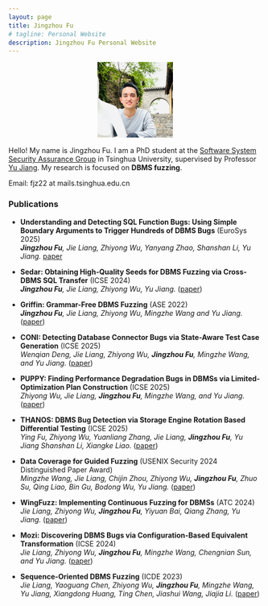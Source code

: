 ```yaml
---
layout: page
title: Jingzhou Fu
# tagline: Personal Website
description: Jingzhou Fu Personal Website
---
```

<style>
  .center {
    display: flex;
    justify-content: center;
  }
</style>
<div class="center">
<a href="./pics/fujingzhou-300x300.jpg">
    <img src="./pics/fujingzhou-300x300.jpg"
            title="Jingzhou Fu" alt="Jingzhou Fu"
            style="width: 150px;"/></a>
</div>
<p></p><p></p><p></p>

Hello! My name is Jingzhou Fu. 
I am a PhD student at the [Software System Security Assurance Group](http://wingtecher.com/homeen) in Tsinghua University, supervised by Professor [Yu Jiang](https://sites.google.com/site/jiangyu198964/home).
My research is focused on **DBMS fuzzing**.

Email: fjz22 at mails.tsinghua.edu.cn 

### Publications
 - **Understanding and Detecting SQL Function Bugs: Using Simple Boundary Arguments to Trigger Hundreds of DBMS Bugs** (EuroSys 2025) \
***Jingzhou Fu**, Jie Liang, Zhiyong Wu, Yanyang Zhao, Shanshan Li, Yu Jiang.*
   [paper](http://wingtecher.com/themes/WingTecherResearch/assets/papers/paper_from_25/soft_eurosys25.pdf)

 - **Sedar: Obtaining High-Quality Seeds for DBMS Fuzzing via Cross-DBMS SQL Transfer** (ICSE 2024) \
***Jingzhou Fu**, Jie Liang, Zhiyong Wu, Yu Jiang.*
([paper](http://wingtecher.com/themes/WingTecherResearch/assets/papers/paper_from_24/Sedar_ICSE24.pdf))

 - **Griffin: Grammar-Free DBMS Fuzzing** (ASE 2022) \
***Jingzhou Fu**, Jie Liang, Zhiyong Wu, Mingzhe Wang and Yu Jiang.*
([paper](http://wingtecher.com/themes/WingTecherResearch/assets/papers/ASE22-Griffin.pdf))

 - **CONI: Detecting Database Connector Bugs via State-Aware Test Case Generation** (ICSE 2025) \
*Wenqian Deng, Jie Liang, Zhiyong Wu, **Jingzhou Fu**, Mingzhe Wang, and Yu Jiang.*
([paper](http://wingtecher.com/themes/WingTecherResearch/assets/papers/paper_from_25/coni_ICSE25.pdf))

 - **PUPPY: Finding Performance Degradation Bugs in DBMSs via Limited-Optimization Plan Construction** (ICSE 2025) \
*Zhiyong Wu, Jie Liang, **Jingzhou Fu**, Mingzhe Wang, and Yu Jiang.*
([paper](http://wingtecher.com/themes/WingTecherResearch/assets/papers/paper_from_25/Puppy_ICSE25.pdf))

 - **THANOS: DBMS Bug Detection via Storage Engine Rotation Based Differential Testing** (ICSE 2025) \
*Ying Fu, Zhiyong Wu, Yuanliang Zhang, Jie Liang, **Jingzhou Fu**, Yu Jiang Shanshan Li, Xiangke Liao.*
([paper](http://wingtecher.com/themes/WingTecherResearch/assets/papers/paper_from_25/Thanos_ICSE25.pdf))

 - **Data Coverage for Guided Fuzzing** (USENIX Security 2024 Distinguished Paper Award) \
*Mingzhe Wang, Jie Liang, Chijin Zhou, Zhiyong Wu, **Jingzhou Fu**, Zhuo Su, Qing Liao, Bin Gu, Bodong Wu, Yu Jiang.*
([paper](http://wingtecher.com/themes/WingTecherResearch/assets/papers/paper_from_24/Data_Security24.pdf))

 - **WingFuzz: Implementing Continuous Fuzzing for DBMSs** (ATC 2024) \
*Jie Liang, Zhiyong Wu, **Jingzhou Fu**, Yiyuan Bai, Qiang Zhang, Yu Jiang.*
([paper](http://wingtecher.com/themes/WingTecherResearch/assets/papers/paper_from_24/WingFuzz_ATC24.pdf))

 - **Mozi: Discovering DBMS Bugs via Configuration-Based Equivalent Transformation** (ICSE 2024) \
*Jie Liang, Zhiyong Wu, **Jingzhou Fu**, Mingzhe Wang, Chengnian Sun, and Yu Jiang.*
([paper](http://wingtecher.com/themes/WingTecherResearch/assets/papers/paper_from_24/MOZI_ICSE24.pdf))

 - **Sequence-Oriented DBMS Fuzzing** (ICDE 2023) \
*Jie Liang, Yaoguang Chen, Zhiyong Wu, **Jingzhou Fu**, Mingzhe Wang, Yu Jiang, Xiangdong Huang, Ting Chen, Jiashui Wang, Jiajia Li.*
([paper](http://wingtecher.com/themes/WingTecherResearch/assets/papers/LEGO_ICDE2023.pdf))
